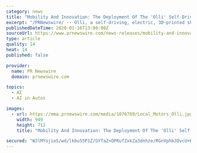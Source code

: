 ```yaml
---
category: news
title: "Mobility And Innovation: The Deployment Of The 'Olli' Self-Driving Shuttle Starts In Turin"
excerpt: "/PRNewswire/ -- Olli, a self-driving, electric, 3D-printed shuttle, is an innovative product developed for urban mobility and designed with"
publishedDateTime: 2020-01-16T13:00:00Z
sourceUrl: https://www.prnewswire.com/news-releases/mobility-and-innovation-the-deployment-of-the-olli-self-driving-shuttle-starts-in-turin-300987784.html
type: article
quality: 14
heat: 14
published: false

provider:
  name: PR Newswire
  domain: prnewswire.com

topics:
  - AI
  - AI in Autos

images:
  - url: https://mma.prnewswire.com/media/1076769/Local_Motors_Olli.jpg?p=publish&w=950
    width: 949
    height: 712
    title: "Mobility And Innovation: The Deployment Of The 'Olli' Self-Driving Shuttle Starts In Turin"

secured: "WJlMYojioS/wd/lkbu55P1Z/GYTaZ+OPRufZxkZa3dnhze/RGnVphbJOvcU+RyXuHbpNaeGWA57XANqsIlIpvyRF+20ouFISkB5pjUCjztpFeqqCf237H3AwA51bLCbOSrnBX8U1f378JNft7iuQcrmKJRRiG6a4zhVojgtDeDJVVtEXqp/gVSAjTeJ3IlENGZneJIpaobLUw6zKt0ekyPjDdsILk7dXr9tEXsu8zLJKzVMkk41knjUCkWHZEuprv55jWAIhjgEg9sZVsfkh63WYUSErx8HL98Ut+aPAIw9FQn4zAy7zJcedgjzb9vQBL8Nci7GzyshhZFqkZ5rxhezJl3i1TFqUmxRd65dPQZVvSL9mrzibO3FSgdw70GPmLMgjLnJCgTdJxIJVdGhI9zODL+K4/9KnpFuL5PTA1olDj83u+fcpIzbTsSsE4143uMFiv3C17x/IfXfSyMScQA==;2dHKRp4lJ3reLH7DEfi+HQ=="
---
```


